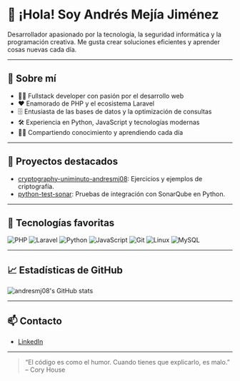 # 👋 ¡Hola! Soy Andrés Mejía Jiménez

Desarrollador apasionado por la tecnología, la seguridad informática y la programación creativa. Me gusta crear soluciones eficientes y aprender cosas nuevas cada día.

---

## 🚀 Sobre mí

- 👨‍💻 Fullstack developer con pasión por el desarrollo web
- ❤️ Enamorado de PHP y el ecosistema Laravel
- 🗄️ Entusiasta de las bases de datos y la optimización de consultas
- 🛠️ Experiencia en Python, JavaScript y tecnologías modernas
- 👨‍🏫 Compartiendo conocimiento y aprendiendo cada día

---

## 📌 Proyectos destacados

- [cryptography-uniminuto-andresmj08](https://github.com/andresmj08/cryptography-uniminuto-andresmj08): Ejercicios y ejemplos de criptografía.
- [python-test-sonar](https://github.com/andresmj08/python-test-sonar): Pruebas de integración con SonarQube en Python.

---

## 🧰 Tecnologías favoritas

![PHP](https://img.shields.io/badge/-PHP-777BB4?style=flat&logo=php&logoColor=white)
![Laravel](https://img.shields.io/badge/-Laravel-FF2D20?style=flat&logo=laravel&logoColor=white)
![Python](https://img.shields.io/badge/-Python-3776AB?style=flat&logo=python&logoColor=white)
![JavaScript](https://img.shields.io/badge/-JavaScript-F7DF1E?style=flat&logo=javascript&logoColor=black)
![Git](https://img.shields.io/badge/-Git-F05032?style=flat&logo=git&logoColor=white)
![Linux](https://img.shields.io/badge/-Linux-FCC624?style=flat&logo=linux&logoColor=black)
![MySQL](https://img.shields.io/badge/-MySQL-4479A1?style=flat&logo=mysql&logoColor=white)

---

## 📈 Estadísticas de GitHub

![andresmj08's GitHub stats](https://github-readme-stats.vercel.app/api?username=andresmj08&show_icons=true&theme=radical)

---

## 📫 Contacto

- [LinkedIn](https://linkedin.com/in/andresmj08)

---

> “El código es como el humor. Cuando tienes que explicarlo, es malo.” – Cory House

